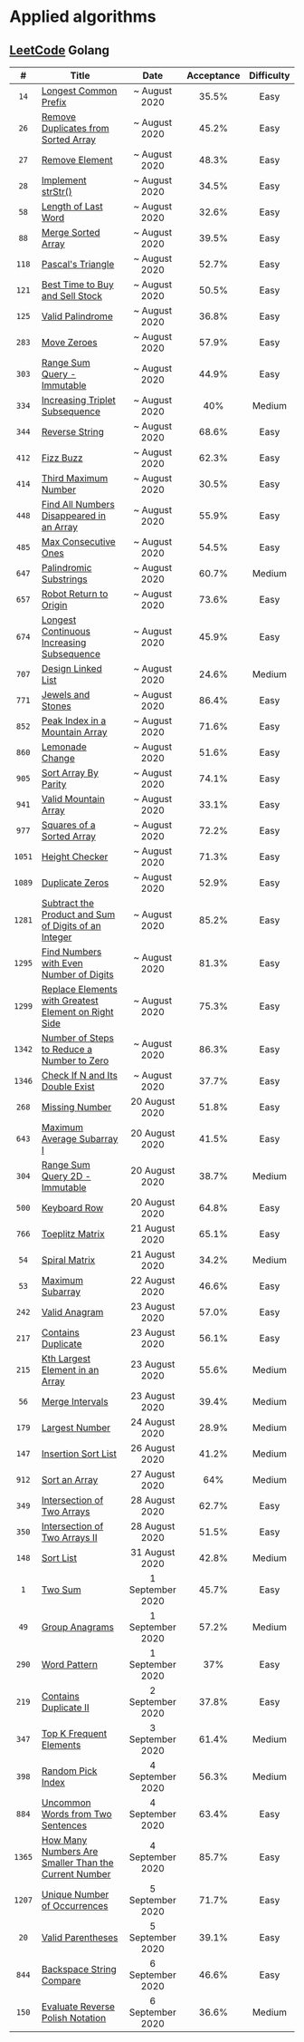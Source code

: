 # Applied algorithms


## [LeetCode](https://leetcode.com) Golang

| # | Title | Date | Acceptance | Difficulty |
|:---:| --- | :---: | :---: | :---: |
|`14`| [Longest Common Prefix](https://leetcode.com/problems/longest-common-prefix/) | ~ August 2020 | 35.5% | Easy |
|`26`| [Remove Duplicates from Sorted Array](https://leetcode.com/problems/remove-duplicates-from-sorted-array/) | ~ August 2020 | 45.2% | Easy |
|`27`| [Remove Element](https://leetcode.com/problems/remove-element/) | ~ August 2020 | 48.3% | Easy |
|`28`| [Implement strStr()](https://leetcode.com/problems/implement-strstr/) | ~ August 2020 | 34.5% | Easy |
|`58`| [Length of Last Word](https://leetcode.com/problems/length-of-last-word/) | ~ August 2020 | 32.6% | Easy |
|`88`| [Merge Sorted Array](https://leetcode.com/problems/merge-sorted-array/submissions/) | ~ August 2020 | 39.5% | Easy |
|`118`| [Pascal's Triangle](https://leetcode.com/problems/pascals-triangle/) | ~ August 2020 | 52.7% | Easy |
|`121`| [Best Time to Buy and Sell Stock](https://leetcode.com/problems/longest-common-prefix/) | ~ August 2020 | 50.5% | Easy |
|`125`| [Valid Palindrome](https://leetcode.com/problems/valid-palindrome/) | ~ August 2020 | 36.8% | Easy |
|`283`| [Move Zeroes](https://leetcode.com/problems/move-zeroes/) | ~ August 2020 | 57.9% | Easy |
|`303`| [Range Sum Query - Immutable](https://leetcode.com/problems/range-sum-query-immutable/) | ~ August 2020 | 44.9% | Easy |
|`334`| [Increasing Triplet Subsequence](https://leetcode.com/problems/increasing-triplet-subsequence/) | ~ August 2020 | 40% | Medium |
|`344`| [Reverse String](https://leetcode.com/problems/reverse-string/) | ~ August 2020 | 68.6% | Easy |
|`412`| [Fizz Buzz](https://leetcode.com/problems/fizz-buzz/) | ~ August 2020 | 62.3% | Easy |
|`414`| [Third Maximum Number](https://leetcode.com/problems/third-maximum-number/) | ~ August 2020 | 30.5% | Easy |
|`448`| [Find All Numbers Disappeared in an Array](https://leetcode.com/problems/find-all-numbers-disappeared-in-an-array/) | ~ August 2020 | 55.9% | Easy |
|`485`| [Max Consecutive Ones](https://leetcode.com/problems/max-consecutive-ones/) | ~ August 2020 | 54.5% | Easy |
|`647`| [Palindromic Substrings](https://leetcode.com/problems/palindromic-substrings/) | ~ August 2020 | 60.7% | Medium |
|`657`| [Robot Return to Origin](https://leetcode.com/problems/robot-return-to-origin/) | ~ August 2020 | 73.6% | Easy |
|`674`| [Longest Continuous Increasing Subsequence](https://leetcode.com/problems/longest-continuous-increasing-subsequence/) | ~ August 2020 | 45.9% | Easy |
|`707`| [Design Linked List](https://leetcode.com/problems/design-linked-list/) | ~ August 2020 | 24.6% | Medium |
|`771`| [Jewels and Stones](https://leetcode.com/problems/jewels-and-stones/) | ~ August 2020 | 86.4% | Easy |
|`852`| [Peak Index in a Mountain Array](https://leetcode.com/problems/peak-index-in-a-mountain-array/) | ~ August 2020 | 71.6% | Easy |
|`860`| [Lemonade Change](https://leetcode.com/problems/lemonade-change/) | ~ August 2020 | 51.6% | Easy |
|`905`| [Sort Array By Parity](https://leetcode.com/problems/sort-array-by-parity/) | ~ August 2020 | 74.1% | Easy |
|`941`| [Valid Mountain Array](https://leetcode.com/problems/valid-mountain-array/) | ~ August 2020 | 33.1% | Easy |
|`977`| [Squares of a Sorted Array](https://leetcode.com/problems/squares-of-a-sorted-array/) | ~ August 2020 | 72.2% | Easy |
|`1051`| [Height Checker](https://leetcode.com/problems/height-checker/) | ~ August 2020 | 71.3% | Easy |
|`1089`| [Duplicate Zeros](https://leetcode.com/problems/duplicate-zeros/) | ~ August 2020 | 52.9% | Easy |
|`1281`| [Subtract the Product and Sum of Digits of an Integer](https://leetcode.com/problems/subtract-the-product-and-sum-of-digits-of-an-integer/) | ~ August 2020 | 85.2% | Easy |
|`1295`| [Find Numbers with Even Number of Digits](https://leetcode.com/problems/find-numbers-with-even-number-of-digits/) | ~ August 2020 | 81.3% | Easy |
|`1299`| [Replace Elements with Greatest Element on Right Side](https://leetcode.com/problems/replace-elements-with-greatest-element-on-right-side/) | ~ August 2020 | 75.3% | Easy |
|`1342`| [Number of Steps to Reduce a Number to Zero](https://leetcode.com/problems/number-of-steps-to-reduce-a-number-to-zero/) | ~ August 2020 | 86.3% | Easy |
|`1346`| [Check If N and Its Double Exist](https://leetcode.com/problems/check-if-n-and-its-double-exist/) | ~ August 2020 | 37.7% | Easy |
|`268`| [Missing Number](https://leetcode.com/problems/missing-number/) | 20 August 2020 | 51.8% | Easy |
|`643`| [Maximum Average Subarray I](https://leetcode.com/problems/maximum-average-subarray-i/) | 20 August 2020 | 41.5% | Easy |
|`304`| [Range Sum Query 2D - Immutable](https://leetcode.com/problems/range-sum-query-2d-immutable/) | 20 August 2020 | 38.7% | Medium |
|`500`| [Keyboard Row](https://leetcode.com/problems/keyboard-row/) | 20 August 2020 | 64.8% | Easy |
|`766`| [Toeplitz Matrix](https://leetcode.com/problems/toeplitz-matrix/) | 21 August 2020 | 65.1% | Easy |
|`54`| [Spiral Matrix](https://leetcode.com/problems/spiral-matrix/) | 21 August 2020 | 34.2% | Medium |
|`53`| [Maximum Subarray](https://leetcode.com/problems/maximum-subarray/submissions/) | 22 August 2020 | 46.6% | Easy |
|`242`| [Valid Anagram](https://leetcode.com/problems/valid-anagram/) | 23 August 2020 | 57.0% | Easy |
|`217`| [Contains Duplicate](https://leetcode.com/problems/contains-duplicate/) | 23 August 2020 | 56.1% | Easy |
|`215`| [Kth Largest Element in an Array](https://leetcode.com/problems/kth-largest-element-in-an-array/) | 23 August 2020 | 55.6% | Medium |
|`56`| [Merge Intervals](https://leetcode.com/problems/merge-intervals/) | 23 August 2020 | 39.4% | Medium |
|`179`| [Largest Number](https://leetcode.com/problems/largest-number/) | 24 August 2020 | 28.9% | Medium |
|`147`| [Insertion Sort List](https://leetcode.com/problems/insertion-sort-list/) | 26 August 2020 | 41.2% | Medium |
|`912`| [Sort an Array](https://leetcode.com/problems/sort-an-array/) | 27 August 2020 | 64% | Medium |
|`349`| [Intersection of Two Arrays](https://leetcode.com/problems/intersection-of-two-arrays/) | 28 August 2020 | 62.7% | Easy |
|`350`| [Intersection of Two Arrays II](https://leetcode.com/problems/intersection-of-two-arrays-ii/) | 28 August 2020 | 51.5% | Easy |
|`148`| [Sort List](https://leetcode.com/problems/sort-list/) | 31 August 2020 | 42.8% | Medium |
|`1`| [Two Sum](https://leetcode.com/problems/two-sum/) | 1 September 2020 | 45.7% | Easy |
|`49`| [Group Anagrams](https://leetcode.com/problems/group-anagrams/) | 1 September 2020 | 57.2% | Medium |
|`290`| [Word Pattern](https://leetcode.com/problems/word-pattern/) | 1 September 2020 | 37% | Easy |
|`219`| [Contains Duplicate II](https://leetcode.com/problems/contains-duplicate-ii/) | 2 September 2020 | 37.8% | Easy |
|`347`| [Top K Frequent Elements](https://leetcode.com/problems/top-k-frequent-elements/) | 3 September 2020 | 61.4% | Medium |
|`398`| [Random Pick Index](https://leetcode.com/problems/random-pick-index/) | 4 September 2020 | 56.3% | Medium |
|`884`| [Uncommon Words from Two Sentences](https://leetcode.com/problems/uncommon-words-from-two-sentences/) | 4 September 2020 | 63.4% | Easy |
|`1365`| [How Many Numbers Are Smaller Than the Current Number](https://leetcode.com/problems/how-many-numbers-are-smaller-than-the-current-number/) | 4 September 2020 | 85.7% | Easy |
|`1207`| [Unique Number of Occurrences](https://leetcode.com/problems/unique-number-of-occurrences/) | 5 September 2020 | 71.7% | Easy |
|`20`| [Valid Parentheses](https://leetcode.com/problems/valid-parentheses/) | 5 September 2020 | 39.1% | Easy |
|`844`| [Backspace String Compare](https://leetcode.com/problems/backspace-string-compare/) | 6 September 2020 | 46.6% | Easy |
|`150`| [Evaluate Reverse Polish Notation](https://leetcode.com/problems/evaluate-reverse-polish-notation/) | 6 September 2020 | 36.6% | Medium |
